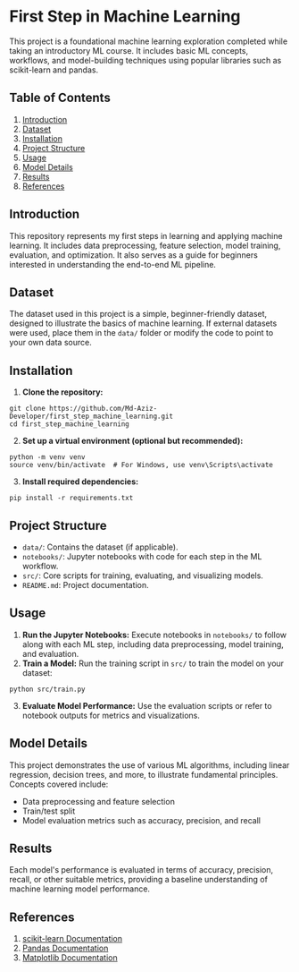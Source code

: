 <h1>First Step in Machine Learning</h1>

<p>This project is a foundational machine learning exploration completed while taking an introductory ML course. It includes basic ML concepts, workflows, and model-building techniques using popular libraries such as scikit-learn and pandas.</p>

<h2>Table of Contents</h2>
<ol>
    <li><a href="#introduction">Introduction</a></li>
    <li><a href="#dataset">Dataset</a></li>
    <li><a href="#installation">Installation</a></li>
    <li><a href="#project-structure">Project Structure</a></li>
    <li><a href="#usage">Usage</a></li>
    <li><a href="#model-details">Model Details</a></li>
    <li><a href="#results">Results</a></li>
    <li><a href="#references">References</a></li>
</ol>

<h2 id="introduction">Introduction</h2>
<p>This repository represents my first steps in learning and applying machine learning. It includes data preprocessing, feature selection, model training, evaluation, and optimization. It also serves as a guide for beginners interested in understanding the end-to-end ML pipeline.</p>

<h2 id="dataset">Dataset</h2>
<p>The dataset used in this project is a simple, beginner-friendly dataset, designed to illustrate the basics of machine learning. If external datasets were used, place them in the <code>data/</code> folder or modify the code to point to your own data source.</p>

<h2 id="installation">Installation</h2>
<ol>
    <li><b>Clone the repository:</b></li>
</ol>

<pre><code>git clone https://github.com/Md-Aziz-Developer/first_step_machine_learning.git
cd first_step_machine_learning
</code></pre>

<ol start="2">
    <li><b>Set up a virtual environment (optional but recommended):</b></li>
</ol>

<pre><code>python -m venv venv
source venv/bin/activate  # For Windows, use venv\Scripts\activate
</code></pre>

<ol start="3">
    <li><b>Install required dependencies:</b></li>
</ol>

<pre><code>pip install -r requirements.txt
</code></pre>

<h2 id="project-structure">Project Structure</h2>
<ul>
    <li><code>data/</code>: Contains the dataset (if applicable).</li>
    <li><code>notebooks/</code>: Jupyter notebooks with code for each step in the ML workflow.</li>
    <li><code>src/</code>: Core scripts for training, evaluating, and visualizing models.</li>
    <li><code>README.md</code>: Project documentation.</li>
</ul>

<h2 id="usage">Usage</h2>
<ol>
    <li><b>Run the Jupyter Notebooks:</b> Execute notebooks in <code>notebooks/</code> to follow along with each ML step, including data preprocessing, model training, and evaluation.</li>
    <li><b>Train a Model:</b> Run the training script in <code>src/</code> to train the model on your dataset:</li>
</ol>

<pre><code>python src/train.py
</code></pre>

<ol start="3">
    <li><b>Evaluate Model Performance:</b> Use the evaluation scripts or refer to notebook outputs for metrics and visualizations.</li>
</ol>

<h2 id="model-details">Model Details</h2>
<p>This project demonstrates the use of various ML algorithms, including linear regression, decision trees, and more, to illustrate fundamental principles. Concepts covered include:</p>
<ul>
    <li>Data preprocessing and feature selection</li>
    <li>Train/test split</li>
    <li>Model evaluation metrics such as accuracy, precision, and recall</li>
</ul>

<h2 id="results">Results</h2>
<p>Each model's performance is evaluated in terms of accuracy, precision, recall, or other suitable metrics, providing a baseline understanding of machine learning model performance.</p>

<h2 id="references">References</h2>
<ol>
    <li><a href="https://scikit-learn.org/stable/">scikit-learn Documentation</a></li>
    <li><a href="https://pandas.pydata.org/">Pandas Documentation</a></li>
    <li><a href="https://matplotlib.org/">Matplotlib Documentation</a></li>
</ol>
